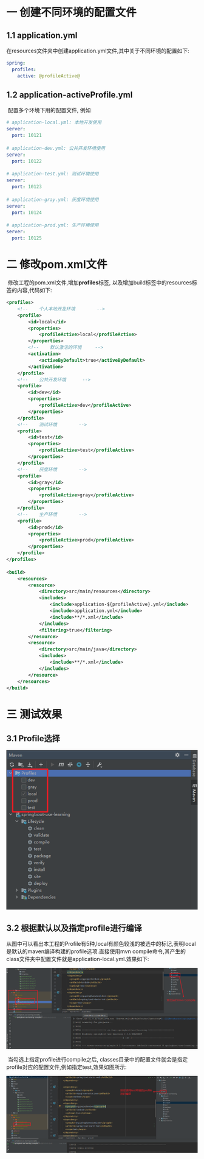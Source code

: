 # 一 创建不同环境的配置文件

## 1.1 application.yml

​		在resources文件夹中创建application.yml文件,其中关于不同环境的配置如下:

```yaml
spring:
  profiles:
    active: @profileActive@
```

## 1.2 application-activeProfile.yml

​		配置多个环境下用的配置文件, 例如

```yaml
# application-local.yml: 本地开发使用
server:
  port: 10121
  
# application-dev.yml: 公共开发环境使用
server:
  port: 10122
  
# application-test.yml: 测试环境使用
server:
  port: 10123

# application-gray.yml: 灰度环境使用
server:
  port: 10124

# application-prod.yml: 生产环境使用
server:
  port: 10125
```

# 二 修改pom.xml文件

​		修改工程的pom.xml文件,增加**profiles**标签, 以及增加build标签中的resources标签的内容,代码如下:

```xml
<profiles>
    <!--	个人本地开发环境		-->
    <profile>
        <id>local</id>
        <properties>
            <profileActive>local</profileActive>
        </properties>
        <!--	默认激活的环境		-->
        <activation>
            <activeByDefault>true</activeByDefault>
        </activation>
    </profile>
    <!--	公共开发环境		-->
    <profile>
        <id>dev</id>
        <properties>
            <profileActive>dev</profileActive>
        </properties>
    </profile>
    <!--	测试环境		-->
    <profile>
        <id>test</id>
        <properties>
        	<profileActive>test</profileActive>
        </properties>
    </profile>
    <!--	灰度环境		-->
    <profile>
        <id>gray</id>
        <properties>
        	<profileActive>gray</profileActive>
        </properties>
    </profile>
    <!--	生产环境		-->
    <profile>
        <id>prod</id>
        <properties>
        	<profileActive>prod</profileActive>
        </properties>
    </profile>
</profiles>

<build>
    <resources>
        <resource>
            <directory>src/main/resources</directory>
            <includes>
                <include>application-${profileActive}.yml</include>
                <include>application.yml</include>
                <include>**/*.xml</include>
            </includes>
            <filtering>true</filtering>
        </resource>
        <resource>
            <directory>src/main/java</directory>
            <includes>
            	<include>**/*.xml</include>
            </includes>
        </resource>
    </resources>
</build>
```

# 三 测试效果

## 3.1 Profile选择

![image-20211121213404541](../images/使用yml多环境配置和创建多环境profile打包/image-001.png)

## 3.2 根据默认以及指定profile进行编译

​		从图中可以看出本工程的Profile有5种,local有颜色较浅的被选中的标记,表明local是默认的maven编译构建的profile选项.直接使用mvn compile命令,其产生的class文件夹中配置文件就是application-local.yml.效果如下:

![image-20211121214107134](../images/使用yml多环境配置和创建多环境profile打包/image-002.png)

​		当勾选上指定profile进行compile之后, classes目录中的配置文件就会是指定profile对应的配置文件,例如指定test,效果如图所示:

![image-20211121214656699](../images/使用yml多环境配置和创建多环境profile打包/image-003.png)
